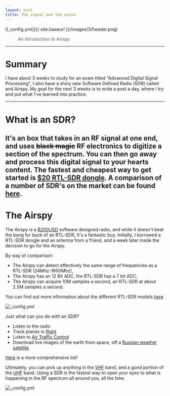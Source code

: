 ```yaml
---
layout: post
title: The signal and the noise
---
```


![_config.yml]({{ site.baseurl }}/images/3/header.png)

> An introduction to Airspy

---
Summary
===============

I have about 3 weeks to study for an exam titled "Advanced Digital Signal Processing", I also have a shiny new Software Defined Radio (SDR) called and Airspy. My goal for the next 3 weeks is to write a post a day, where I try and put what I've learned into practice. 

---


What is an SDR?
===============

It's an box that takes in an RF signal at one end, and uses <del>black magic</del>  RF electronics to digitize a section of the spectrum. You can then go away and process this digital signal to your hearts content. The fastest and cheapest way to get started is [$20 RTL-SDR dongle](http://www.rtl-sdr.com/buy-rtl-sdr-dvb-t-dongles/). A comparison of a number of SDR's on the market can be found [here](http://www.rtl-sdr.com/roundup-software-defined-radios/).
---


The Airspy
===============

The Airspy is a [$200USD](http://imall.iteadstudio.com/im141027001.html) software designed radio, and while it doesn't beat the bang for buck of an RTL-SDR, It's a fantastic buy. Initially, I borrowed a RTL-SDR dongle and an antenna from a friend, and a week later made the decision to go for the Airspy. 


By way of comparison:

* The Airspy can detect effectively the same range of frequencies as a RTL-SDR (24Mhz-1800Mhz), 
* The Airspy has an 12 Bit ADC, the RTL-SDR has a 7 bit ADC.
* The Airspy can acquire 10M samples a second, an RTL-SDR at about 2.5M samples a second.

You can find out more information about the different RTL-SDR models [here](http://sdr.osmocom.org/trac/wiki/rtl-sdr)

![_config.yml]({{site.baseurl}}/images/9/Airspy.jpg)

Just what can you do with an SDR?

* Listen to the radio
* Track planes in [flight](http://www.rtl-sdr.com/adsb-aircraft-radar-with-rtl-sdr/)
* Listen to [Air Traffic Control](http://www.radioreference.com/apps/db/?aid=1117)
* Download live images of the earth from space, off a [Russian weather satellite](http://www.rtl-sdr.com/rtl-sdr-tutorial-receiving-meteor-m-n2-lrpt-weather-satellite-images-rtl-sdr/)

[Here](http://www.rtl-sdr.com/about-rtl-sdr/) is a more comprehensive list!

Ultimately, you can pick up anything in the [VHF](http://en.wikipedia.org/wiki/Very_high_frequency) band, and a good portion of the [UHF](http://en.wikipedia.org/wiki/Ultra_high_frequency) band. Using a SDR is the fastest way to open your eyes to what is happening in the RF spectrum all around you, all the time.


![_config.yml]({{site.baseurl}}http://upload.wikimedia.org/wikipedia/commons/4/45/United_States_Frequency_Allocations_Chart_2003_-_The_Radio_Spectrum.jpg)


